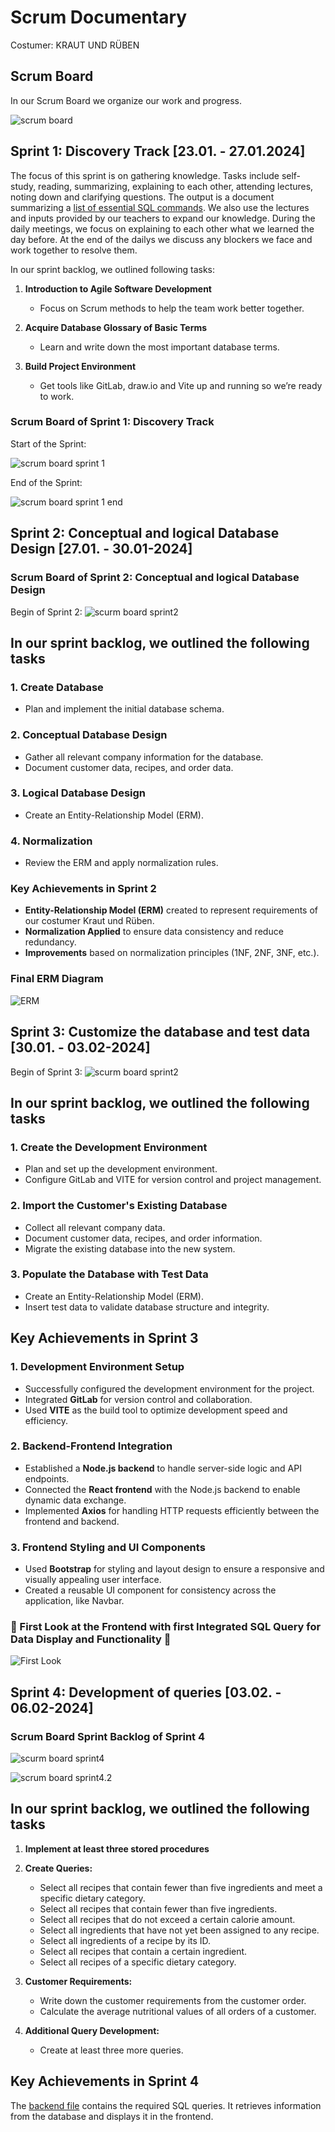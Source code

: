 # Scrum Documentary

Costumer: KRAUT UND RÜBEN

## Scrum Board

In our Scrum Board we organize our work and progress.

![scrum board](/krautundruebenlf05/apps/images/sprint1.png)

## Sprint 1: Discovery Track [23.01. - 27.01.2024]

The focus of this sprint is on gathering knowledge. Tasks include self-study, reading, summarizing, explaining to each other, attending lectures, noting down and clarifying questions. The output is a document summarizing a
[list of essential SQL commands](/krautundruebenlf05/apps/sql-commands.md).
We also use the lectures and inputs provided by our teachers to expand our knowledge. During the daily meetings, we focus on explaining to each other what we learned the day before. At the end of the dailys we discuss any blockers we face and work together to resolve them.

In our sprint backlog, we outlined following tasks:

1. **Introduction to Agile Software Development**

   - Focus on Scrum methods to help the team work better together.

2. **Acquire Database Glossary of Basic Terms**

   - Learn and write down the most important database terms.

3. **Build Project Environment**
   - Get tools like GitLab, draw.io and Vite up and running so we’re ready to work.

### Scrum Board of Sprint 1: Discovery Track

Start of the Sprint:

![scrum board sprint 1](/krautundruebenlf05/apps/images/sprint1.png)

End of the Sprint:

![scrum board sprint 1 end](/krautundruebenlf05/apps/images/sprint1-done.png)

## Sprint 2: Conceptual and logical Database Design [27.01. - 30.01-2024]

### Scrum Board of Sprint 2: Conceptual and logical Database Design

Begin of Sprint 2:
![scurm board sprint2](/krautundruebenlf05/apps/images/sprint%202-begin.png)

## In our sprint backlog, we outlined the following tasks

### 1. **Create Database**

- Plan and implement the initial database schema.

### 2. **Conceptual Database Design**

- Gather all relevant company information for the database.
- Document customer data, recipes, and order data.

### 3. **Logical Database Design**

- Create an Entity-Relationship Model (ERM).

### 4. **Normalization**

- Review the ERM and apply normalization rules.

### **Key Achievements in Sprint 2**

- **Entity-Relationship Model (ERM)** created to represent requirements of our costumer Kraut und Rüben.
- **Normalization Applied** to ensure data consistency and reduce redundancy.
- **Improvements** based on normalization principles (1NF, 2NF, 3NF, etc.).

### **Final ERM Diagram**

![ERM](/krautundruebenlf05/apps/images/erd-soll-zustand.png)

## Sprint 3: Customize the database and test data [30.01. - 03.02-2024]

Begin of Sprint 3:
![scurm board sprint2](/krautundruebenlf05/apps/images/sprint3.png)

## In our sprint backlog, we outlined the following tasks

### 1. **Create the Development Environment**

- Plan and set up the development environment.
- Configure GitLab and VITE for version control and project management.

### 2. **Import the Customer's Existing Database**

- Collect all relevant company data.
- Document customer data, recipes, and order information.
- Migrate the existing database into the new system.

### 3. **Populate the Database with Test Data**

- Create an Entity-Relationship Model (ERM).
- Insert test data to validate database structure and integrity.

## **Key Achievements in Sprint 3**

### **1. Development Environment Setup**

- Successfully configured the development environment for the project.
- Integrated **GitLab** for version control and collaboration.
- Used **VITE** as the build tool to optimize development speed and efficiency.

### **2. Backend-Frontend Integration**

- Established a **Node.js backend** to handle server-side logic and API endpoints.
- Connected the **React frontend** with the Node.js backend to enable dynamic data exchange.
- Implemented **Axios** for handling HTTP requests efficiently between the frontend and backend.

### **3. Frontend Styling and UI Components**

- Used **Bootstrap** for styling and layout design to ensure a responsive and visually appealing user interface.
- Created a reusable UI component for consistency across the application, like Navbar.

### **🚀 First Look at the Frontend with first Integrated SQL Query for Data Display and Functionality 🚀**

![First Look](/krautundruebenlf05/apps/images/1st-version-frontend.png)

## Sprint 4: Development of queries [03.02. - 06.02-2024]

### Scrum Board Sprint Backlog of Sprint 4

![scurm board sprint4](/krautundruebenlf05/apps/images/sprint4.png)

![scrum board sprint4.2](/krautundruebenlf05/apps/images/sprint4.2.png)

## In our sprint backlog, we outlined the following tasks

1. **Implement at least three stored procedures**

2. **Create Queries:**

   - Select all recipes that contain fewer than five ingredients and meet a specific dietary category.
   - Select all recipes that contain fewer than five ingredients.
   - Select all recipes that do not exceed a certain calorie amount.
   - Select all ingredients that have not yet been assigned to any recipe.
   - Select all ingredients of a recipe by its ID.
   - Select all recipes that contain a certain ingredient.
   - Select all recipes of a specific dietary category.

3. **Customer Requirements:**

   - Write down the customer requirements from the customer order.
   - Calculate the average nutritional values of all orders of a customer.

4. **Additional Query Development:**
   - Create at least three more queries.

## **Key Achievements in Sprint 4**

The [backend file](/krautundruebenlf05/apps/backend/src/services/databaseService.js) contains the required SQL queries. It retrieves information from the database and displays it in the frontend.
